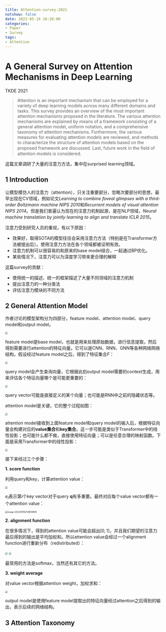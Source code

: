 ```yaml
---
title: Attention-survey-2021
notshow: false
date: 2022-05-16 16:26:00
categories:
- Paper
- Survey
tags:
- Attention
---
```


# A General Survey on Attention Mechanisms in Deep Learning

TKDE 2021

> Attention is an important mechanism that can be employed for a variety of deep learning models across many different domains and tasks. This survey provides an overview of the most important attention mechanisms proposed in the literature. The various attention mechanisms are explained by means of a framework consisting of a general attention model, uniform notation, and a comprehensive taxonomy of attention mechanisms. Furthermore, the various measures for evaluating attention models are reviewed, and methods to characterize the structure of attention models based on the proposed framework are discussed. Last, future work in the ﬁeld of attention models is considered.

这篇文章调研了大量的注意力方法，集中在surprised learning领域。

<!--more-->

## 1 Introduction

让模型模仿人的注意力（attention），只关注重要部分，忽略次要部分的思想，最早出现在CV领域，例如论文*Learning to combine foveal glimpses with a third-order Boltzmann machine NIPS 2010*和*Recurrent models of visual attention NIPS 2014*。但是我们普遍认为现在的注意力机制起源，是在NLP领域，*Neural machine translation by jointly learning to align and translate ICLR 2015*。

注意力受到研究人员的重视，有以下原因：

- 效果好，取得SOTA的模型往往会采用注意力方法（特别是在Transformer方法被提出后）。使用注意力方法在各个领域都被证明有效。
- 注意力机制可以很容易的和原来的base model结合，一起通过BP优化。
- 某些情况下，注意力可以为深度学习带来更合理的解释

这篇survey的贡献：

- 使用统一的描述、统一的框架描述了大量不同领域的注意力机制
- 提出注意力的一种分类法
- 评估注意力模块的不同方法

## 2 General Attention Model

作者讨论的模型架构分为四部分，feature model、attention model、query model和output model。

<img src="https://lxy-blog-pics.oss-cn-beijing.aliyuncs.com/asssets/image-20220516213153701.png" style="zoom:50%;" />

feature model是base model，也就是用来处理原始数据，进行信息提取，然后得到需要进行attention的特征向量。它可以是CNN、RNN、GNN等各种网络网络结构，假设经过feature model之后，得到了特征集合$F$：

<img src="https://lxy-blog-pics.oss-cn-beijing.aliyuncs.com/asssets/image-20220516213545170.png" style="zoom:50%;" />

query model会产生查询向量，它根据此刻output model需要的context生成，用来评估各个特征向量哪个是可能更重要的：

<img src="https://lxy-blog-pics.oss-cn-beijing.aliyuncs.com/asssets/image-20220516214139491.png" style="zoom:50%;" />

query vector可能是直接定义的某个向量；也可能是RNN中之前的隐藏状态等。

attention model是关键，它的整个过程如图：

<img src="https://lxy-blog-pics.oss-cn-beijing.aliyuncs.com/asssets/image-20220516214418565.png" style="zoom:50%;" />

attention model接收到上面feature model和query model的输入后，根据特征向量会构建对应的**value集合**和**key集合**。这一步可能是类似于Transformer中的线性投影；也可能什么都不做，直接使用特征向量；可以是任意合理的映射函数。下面是采用Transformer中的线性投影：

<img src="https://lxy-blog-pics.oss-cn-beijing.aliyuncs.com/asssets/image-20220516213902561.png" style="zoom:50%;" />

接下来经过三个步骤：

**1. score function**

利用query和key，计算attention value：

<img src="https://lxy-blog-pics.oss-cn-beijing.aliyuncs.com/asssets/image-20220516214648154.png" style="zoom:50%;" />

$e_l$表示第$i$个key vector对于query $\mathbf{q}$有多重要。最终对应每个value vector都有一个attention value：

<img src="https://lxy-blog-pics.oss-cn-beijing.aliyuncs.com/asssets/image-20220516214804659.png" alt="image-20220516214804659" style="zoom:50%;" />

**2. alignment function**

在很多情况下，得到的attention value可能会超出$[0,1]$，并且我们期望的注意力最后得到的输出是平均加权和。所以attention value会经过一个alignment function进行重新分布（redistributed）：

<img src="https://lxy-blog-pics.oss-cn-beijing.aliyuncs.com/asssets/image-20220516215219118.png" style="zoom:50%;" />

<img src="https://lxy-blog-pics.oss-cn-beijing.aliyuncs.com/asssets/image-20220516215321857.png" style="zoom:50%;" />

最常用的方法是softmax，当然还有其它的方法。

**3. weight average**

对value vector根据attention weight，加权求和：

<img src="https://lxy-blog-pics.oss-cn-beijing.aliyuncs.com/asssets/image-20220516215431614.png" style="zoom:50%;" />

output model是使用feature model提取出的特征向量经过attention之后得到的输出，表示后续的网络结构。

## 3 Attention Taxonomy

